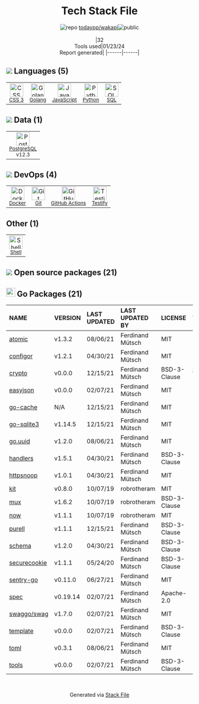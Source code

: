 <!--
&lt;--- Readme.md Snippet without images Start ---&gt;
## Tech Stack
todaypp/wakapi is built on the following main stack:

- [Python](https://www.python.org) – Languages
- [Golang](http://golang.org/) – Languages
- [PostgreSQL](http://www.postgresql.org/) – Databases
- [JavaScript](https://developer.mozilla.org/en-US/docs/Web/JavaScript) – Languages
- [SQL](https://en.wikipedia.org/wiki/SQL) – Languages
- [Shell](https://en.wikipedia.org/wiki/Shell_script) – Shells
- [Testify](https://github.com/stretchr/testify) – Go Testing
- [GitHub Actions](https://github.com/features/actions) – Continuous Integration
- [Docker](https://www.docker.com/) – Virtual Machine Platforms & Containers

Full tech stack [here](/techstack.md)

&lt;--- Readme.md Snippet without images End ---&gt;

&lt;--- Readme.md Snippet with images Start ---&gt;
## Tech Stack
todaypp/wakapi is built on the following main stack:

- <img width='25' height='25' src='https://img.stackshare.io/service/993/pUBY5pVj.png' alt='Python'/> [Python](https://www.python.org) – Languages
- <img width='25' height='25' src='https://img.stackshare.io/service/1005/O6AczwfV_400x400.png' alt='Golang'/> [Golang](http://golang.org/) – Languages
- <img width='25' height='25' src='https://img.stackshare.io/service/1028/ASOhU5xJ.png' alt='PostgreSQL'/> [PostgreSQL](http://www.postgresql.org/) – Databases
- <img width='25' height='25' src='https://img.stackshare.io/service/1209/javascript.jpeg' alt='JavaScript'/> [JavaScript](https://developer.mozilla.org/en-US/docs/Web/JavaScript) – Languages
- <img width='25' height='25' src='https://img.stackshare.io/service/2271/default_068d33483bba6b81ee13fbd4dc7aab9780896a54.png' alt='SQL'/> [SQL](https://en.wikipedia.org/wiki/SQL) – Languages
- <img width='25' height='25' src='https://img.stackshare.io/service/4631/default_c2062d40130562bdc836c13dbca02d318205a962.png' alt='Shell'/> [Shell](https://en.wikipedia.org/wiki/Shell_script) – Shells
- <img width='25' height='25' src='https://img.stackshare.io/service/8695/stretchr.png' alt='Testify'/> [Testify](https://github.com/stretchr/testify) – Go Testing
- <img width='25' height='25' src='https://img.stackshare.io/service/11563/actions.png' alt='GitHub Actions'/> [GitHub Actions](https://github.com/features/actions) – Continuous Integration
- <img width='25' height='25' src='https://img.stackshare.io/service/586/n4u37v9t_400x400.png' alt='Docker'/> [Docker](https://www.docker.com/) – Virtual Machine Platforms & Containers

Full tech stack [here](/techstack.md)

&lt;--- Readme.md Snippet with images End ---&gt;
-->
<div align="center">

# Tech Stack File
![](https://img.stackshare.io/repo.svg "repo") [todaypp/wakapi](https://github.com/todaypp/wakapi)![](https://img.stackshare.io/public_badge.svg "public")
<br/><br/>
|32<br/>Tools used|01/23/24 <br/>Report generated|
|------|------|
</div>

## <img src='https://img.stackshare.io/languages.svg'/> Languages (5)
<table><tr>
  <td align='center'>
  <img width='36' height='36' src='https://img.stackshare.io/service/6727/css.png' alt='CSS 3'>
  <br>
  <sub><a href="https://developer.mozilla.org/en-US/docs/Web/CSS/CSS3">CSS 3</a></sub>
  <br>
  <sub></sub>
</td>

<td align='center'>
  <img width='36' height='36' src='https://img.stackshare.io/service/1005/O6AczwfV_400x400.png' alt='Golang'>
  <br>
  <sub><a href="http://golang.org/">Golang</a></sub>
  <br>
  <sub></sub>
</td>

<td align='center'>
  <img width='36' height='36' src='https://img.stackshare.io/service/1209/javascript.jpeg' alt='JavaScript'>
  <br>
  <sub><a href="https://developer.mozilla.org/en-US/docs/Web/JavaScript">JavaScript</a></sub>
  <br>
  <sub></sub>
</td>

<td align='center'>
  <img width='36' height='36' src='https://img.stackshare.io/service/993/pUBY5pVj.png' alt='Python'>
  <br>
  <sub><a href="https://www.python.org">Python</a></sub>
  <br>
  <sub></sub>
</td>

<td align='center'>
  <img width='36' height='36' src='https://img.stackshare.io/service/2271/default_068d33483bba6b81ee13fbd4dc7aab9780896a54.png' alt='SQL'>
  <br>
  <sub><a href="https://en.wikipedia.org/wiki/SQL">SQL</a></sub>
  <br>
  <sub></sub>
</td>

</tr>
</table>

## <img src='https://img.stackshare.io/databases.svg'/> Data (1)
<table><tr>
  <td align='center'>
  <img width='36' height='36' src='https://img.stackshare.io/service/1028/ASOhU5xJ.png' alt='PostgreSQL'>
  <br>
  <sub><a href="http://www.postgresql.org/">PostgreSQL</a></sub>
  <br>
  <sub>v12.3</sub>
</td>

</tr>
</table>

## <img src='https://img.stackshare.io/devops.svg'/> DevOps (4)
<table><tr>
  <td align='center'>
  <img width='36' height='36' src='https://img.stackshare.io/service/586/n4u37v9t_400x400.png' alt='Docker'>
  <br>
  <sub><a href="https://www.docker.com/">Docker</a></sub>
  <br>
  <sub></sub>
</td>

<td align='center'>
  <img width='36' height='36' src='https://img.stackshare.io/service/1046/git.png' alt='Git'>
  <br>
  <sub><a href="http://git-scm.com/">Git</a></sub>
  <br>
  <sub></sub>
</td>

<td align='center'>
  <img width='36' height='36' src='https://img.stackshare.io/service/11563/actions.png' alt='GitHub Actions'>
  <br>
  <sub><a href="https://github.com/features/actions">GitHub Actions</a></sub>
  <br>
  <sub></sub>
</td>

<td align='center'>
  <img width='36' height='36' src='https://img.stackshare.io/service/8695/stretchr.png' alt='Testify'>
  <br>
  <sub><a href="https://github.com/stretchr/testify">Testify</a></sub>
  <br>
  <sub></sub>
</td>

</tr>
</table>

## Other (1)
<table><tr>
  <td align='center'>
  <img width='36' height='36' src='https://img.stackshare.io/service/4631/default_c2062d40130562bdc836c13dbca02d318205a962.png' alt='Shell'>
  <br>
  <sub><a href="https://en.wikipedia.org/wiki/Shell_script">Shell</a></sub>
  <br>
  <sub></sub>
</td>

</tr>
</table>


## <img src='https://img.stackshare.io/group.svg' /> Open source packages (21)</h2>

## <img width='24' height='24' src='https://img.stackshare.io/service/21112/default_1346bbda8fe03e4dce5601323a3ca47a10c1ae36.png'/> Go Packages (21)

|NAME|VERSION|LAST UPDATED|LAST UPDATED BY|LICENSE|VULNERABILITIES|
|:------|:------|:------|:------|:------|:------|
|[atomic](https://pkg.go.dev/go.uber.org/atomic)|v1.3.2|08/06/21|Ferdinand Mütsch |MIT|N/A|
|[configor](https://pkg.go.dev/github.com/jinzhu/configor)|v1.2.1|04/30/21|Ferdinand Mütsch |MIT|N/A|
|[crypto](https://pkg.go.dev/golang.org/x/crypto)|v0.0.0|12/15/21|Ferdinand Mütsch |BSD-3-Clause|[CVE-2020-9283](https://github.com/advisories/GHSA-ffhg-7mh4-33c4) (Moderate)|
|[easyjson](https://pkg.go.dev/github.com/mailru/easyjson)|v0.0.0|02/07/21|Ferdinand Mütsch |MIT|N/A|
|[go-cache](https://pkg.go.dev/github.com/patrickmn/go-cache)|N/A|12/15/21|Ferdinand Mütsch |MIT|N/A|
|[go-sqlite3](https://pkg.go.dev/github.com/mattn/go-sqlite3)|v1.14.5|12/15/21|Ferdinand Mütsch |MIT|N/A|
|[go.uuid](https://pkg.go.dev/github.com/satori/go.uuid)|v1.2.0|08/06/21|Ferdinand Mütsch |MIT|N/A|
|[handlers](https://pkg.go.dev/github.com/gorilla/handlers)|v1.5.1|04/30/21|Ferdinand Mütsch |BSD-3-Clause|N/A|
|[httpsnoop](https://pkg.go.dev/github.com/felixge/httpsnoop)|v1.0.1|04/30/21|Ferdinand Mütsch |MIT|N/A|
|[kit](https://pkg.go.dev/github.com/go-kit/kit)|v0.8.0|10/07/19|robrotheram |MIT|N/A|
|[mux](https://pkg.go.dev/github.com/gorilla/mux)|v1.6.2|10/07/19|robrotheram |BSD-3-Clause|N/A|
|[now](https://pkg.go.dev/github.com/jinzhu/now)|v1.1.1|10/07/19|robrotheram |MIT|N/A|
|[purell](https://pkg.go.dev/github.com/PuerkitoBio/purell)|v1.1.1|12/15/21|Ferdinand Mütsch |BSD-3-Clause|N/A|
|[schema](https://pkg.go.dev/github.com/gorilla/schema)|v1.2.0|04/30/21|Ferdinand Mütsch |BSD-3-Clause|N/A|
|[securecookie](https://pkg.go.dev/github.com/gorilla/securecookie)|v1.1.1|05/24/20|Ferdinand Mütsch |BSD-3-Clause|N/A|
|[sentry-go](https://pkg.go.dev/github.com/getsentry/sentry-go)|v0.11.0|06/27/21|Ferdinand Mütsch |MIT|N/A|
|[spec](https://pkg.go.dev/github.com/go-openapi/spec)|v0.19.14|02/07/21|Ferdinand Mütsch |Apache-2.0|N/A|
|[swaggo/swag](https://pkg.go.dev/github.com/swaggo/swag)|v1.7.0|02/07/21|Ferdinand Mütsch |MIT|N/A|
|[template](https://pkg.go.dev/github.com/alecthomas/template)|v0.0.0|02/07/21|Ferdinand Mütsch |BSD-3-Clause|N/A|
|[toml](https://pkg.go.dev/github.com/BurntSushi/toml)|v0.3.1|08/06/21|Ferdinand Mütsch |MIT|N/A|
|[tools](https://pkg.go.dev/golang.org/x/tools)|v0.0.0|02/07/21|Ferdinand Mütsch |BSD-3-Clause|N/A|

<br/>
<div align='center'>

Generated via [Stack File](https://github.com/marketplace/stack-file)
